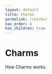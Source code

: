```yaml
---
layout: default
title: Charms
permalink: /charms/
nav_order: 4
has_children: true
---
```


# Charms

How Charms works.
